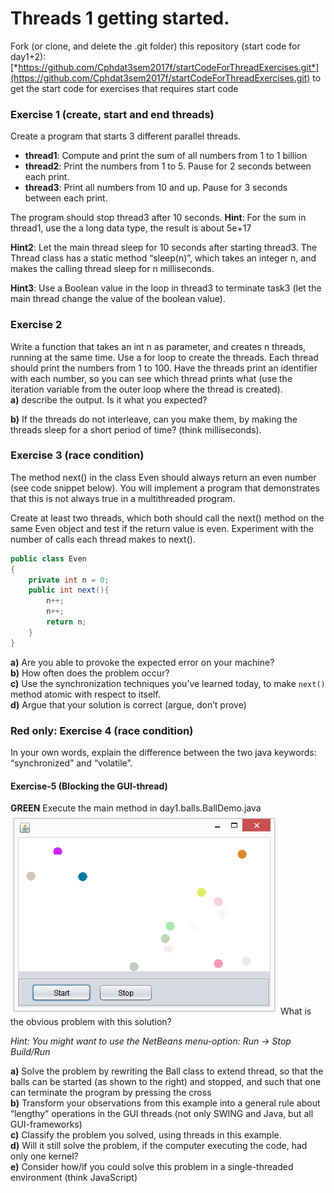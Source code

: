 # Threads 1 getting started.

Fork (or clone, and delete the .git folder) this repository (start code for day1+2):
[*https://github.com/Cphdat3sem2017f/startCodeForThreadExercises.git*](https://github.com/Cphdat3sem2017f/startCodeForThreadExercises.git)
to get the start code for exercises that requires start code

### Exercise 1 (create, start and end threads)

Create a program that starts 3 different parallel threads.
- **thread1**: Compute and print the sum of all numbers from 1 to 1
billion
- **thread2**: Print the numbers from 1 to 5. Pause for 2 seconds
between each print.
- **thread3**: Print all numbers from 10 and up. Pause for 3 seconds
between each print.

The program should stop thread3 after 10 seconds.
**Hint**: For the sum in thread1, use the a long data type, the result is about 5e+17

**Hint2**: Let the main thread sleep for 10 seconds after starting
thread3. The Thread class has a static method “sleep(n)”, which takes an integer n, and makes the calling thread sleep for n milliseconds.

**Hint3**: Use a Boolean value in the loop in thread3 to terminate task3 (let the main thread change the value of the boolean value).

### Exercise 2
Write a function that takes an int n as parameter, and creates n
threads, running at the same time. Use a for loop to create the
threads.
Each thread should print the numbers from 1 to 100.
Have the threads print an identifier with each number, so you can see
which thread prints what (use the iteration variable from the outer loop where the thread is created).\
**a)** describe the output. Is it what you expected?

**b)** If the threads do not interleave, can you make them, by making
the threads sleep for a short period of time? (think milliseconds).

### Exercise 3 (race condition)

The method next() in the class Even should always return an even number (see code snippet below). You will implement a program that demonstrates that this is not always true in a multithreaded program.

Create at least two threads, which both should call the next() method on the same Even object and test if the return value is even. Experiment with the number of calls each thread makes to next().
```java 
public class Even
{
    private int n = 0;
    public int next(){
        n++;
        n++;
        return n;
    }
}
```

**a)** Are you able to provoke the expected error on your machine?  
**b)** How often does the problem occur?  
**c)** Use the synchronization techniques you’ve learned today, to make `next()` method atomic with respect to itself.  
**d)** Argue that your solution is correct (argue, don’t prove)  

### Red only: Exercise 4 (race condition)
In your own words, explain the difference between the two java keywords: “synchronized” and “volatile”.

#### Exercise-5 (Blocking the GUI-thread) 
**GREEN**
Execute the main method in
day1.balls.BallDemo.java![](media/thread_gui.png)
What is the obvious problem with this solution?

*Hint: You might want to use the NetBeans menu-option:*
*Run -&gt; Stop Build/Run*

**a)** Solve the problem by rewriting the Ball class to extend thread, so that the balls can be started (as shown to the right) and stopped, and such that one can terminate the program by pressing the cross  
**b)** Transform your observations from this example into a general rule about “lengthy” operations in the GUI threads (not only SWING and Java, but all GUI-frameworks)  
**c)** Classify the problem you solved, using threads in this example.  
**d)** Will it still solve the problem, if the computer executing the
code, had only one kernel?  
**e)** Consider how/if you could solve this problem in a single-threaded environment (think JavaScript)  
